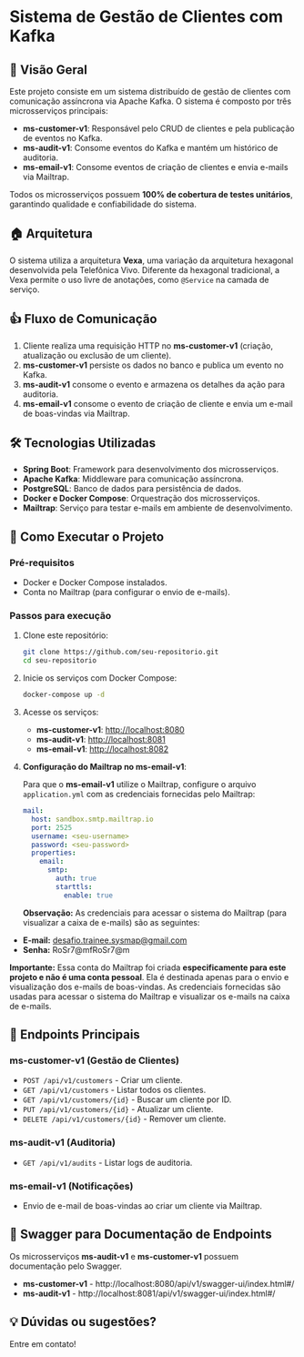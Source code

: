# Sistema de Gestão de Clientes com Kafka

## 📌 Visão Geral

Este projeto consiste em um sistema distribuído de gestão de clientes com comunicação assíncrona via Apache Kafka. O sistema é composto por três microsserviços principais:

- **ms-customer-v1**: Responsável pelo CRUD de clientes e pela publicação de eventos no Kafka.
- **ms-audit-v1**: Consome eventos do Kafka e mantém um histórico de auditoria.
- **ms-email-v1**: Consome eventos de criação de clientes e envia e-mails via Mailtrap.

Todos os microsserviços possuem **100% de cobertura de testes unitários**, garantindo qualidade e confiabilidade do sistema.

## 🏠 Arquitetura

O sistema utiliza a arquitetura **Vexa**, uma variação da arquitetura hexagonal desenvolvida pela Telefônica Vivo. Diferente da hexagonal tradicional, a Vexa permite o uso livre de anotações, como `@Service` na camada de serviço.

## 👍 Fluxo de Comunicação

1. Cliente realiza uma requisição HTTP no **ms-customer-v1** (criação, atualização ou exclusão de um cliente).
2. **ms-customer-v1** persiste os dados no banco e publica um evento no Kafka.
3. **ms-audit-v1** consome o evento e armazena os detalhes da ação para auditoria.
4. **ms-email-v1** consome o evento de criação de cliente e envia um e-mail de boas-vindas via Mailtrap.

## 🛠️ Tecnologias Utilizadas

- **Spring Boot**: Framework para desenvolvimento dos microsserviços.
- **Apache Kafka**: Middleware para comunicação assíncrona.
- **PostgreSQL**: Banco de dados para persistência de dados.
- **Docker e Docker Compose**: Orquestração dos microsserviços.
- **Mailtrap**: Serviço para testar e-mails em ambiente de desenvolvimento.

## 🚀 Como Executar o Projeto

### **Pré-requisitos**

- Docker e Docker Compose instalados.
- Conta no Mailtrap (para configurar o envio de e-mails).

### **Passos para execução**

1. Clone este repositório:

   ```bash
   git clone https://github.com/seu-repositorio.git
   cd seu-repositorio
   ```

2. Inicie os serviços com Docker Compose:

   ```bash
   docker-compose up -d
   ```

3. Acesse os serviços:

   - **ms-customer-v1**: [http://localhost:8080](http://localhost:8080)
   - **ms-audit-v1**: [http://localhost:8081](http://localhost:8081)
   - **ms-email-v1**: [http://localhost:8082](http://localhost:8082)


4. **Configuração do Mailtrap no ms-email-v1**:

   Para que o **ms-email-v1** utilize o Mailtrap, configure o arquivo `application.yml` com as credenciais fornecidas pelo Mailtrap:

   ```yaml
   mail:
     host: sandbox.smtp.mailtrap.io
     port: 2525
     username: <seu-username>
     password: <seu-password>
     properties:
       email:
         smtp:
           auth: true
           starttls:
             enable: true
   ```

   **Observação:** As credenciais para acessar o sistema do Mailtrap (para visualizar a caixa de e-mails) são as seguintes:
   
- **E-mail:** desafio.trainee.sysmap@gmail.com
- **Senha:** RoSr7@mfRoSr7@m

**Importante:** Essa conta do Mailtrap foi criada **especificamente para este projeto e não é uma conta pessoal**. Ela é destinada apenas para o envio e visualização dos e-mails de boas-vindas. As credenciais fornecidas são usadas para acessar o sistema do Mailtrap e visualizar os e-mails na caixa de e-mails.

## 💍 Endpoints Principais

### **ms-customer-v1 (Gestão de Clientes)**

- `POST /api/v1/customers` - Criar um cliente.
- `GET /api/v1/customers` - Listar todos os clientes.
- `GET /api/v1/customers/{id}` - Buscar um cliente por ID.
- `PUT /api/v1/customers/{id}` - Atualizar um cliente.
- `DELETE /api/v1/customers/{id}` - Remover um cliente.

### **ms-audit-v1 (Auditoria)**

- `GET /api/v1/audits` - Listar logs de auditoria.

### **ms-email-v1 (Notificações)**

- Envio de e-mail de boas-vindas ao criar um cliente via Mailtrap.

## 📑 Swagger para Documentação de Endpoints
Os microsserviços **ms-audit-v1** e **ms-customer-v1** possuem documentação pelo Swagger.

- **ms-customer-v1** - http://localhost:8080/api/v1/swagger-ui/index.html#/
- **ms-audit-v1** - http://localhost:8081/api/v1/swagger-ui/index.html#/
## 💡 Dúvidas ou sugestões?

Entre em contato!

